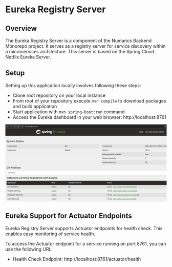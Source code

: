 # Eureka Registry Server

## Overview

The Eureka Registry Server is a component of the Numarics Backend Monorepo project. It serves as a registry server for service discovery within a microservices architecture. This server is based on the Spring Cloud Netflix Eureka Server.

## Setup

Setting up this application locally involves following these steps:

- Clone root repository on your local instance
- From root of your repository execute `mvn compile` to download packages and build application
- Start application with `mvn spring-boot:run` command 
- Access the Eureka dashboard in your web browser: http://localhost:8761

![EurekaDashboard.png](./docs/EurekaDashboard.png)

## Eureka Support for Actuator Endpoints

Eureka Registry Server supports Actuator endpoints for health check. This enables easy monitoring of service health.

To access the Actuator endpoint for a service running on port 8761, you can use the following URL:

- Health Check Endpoint: http://localhost:8761/actuator/health
